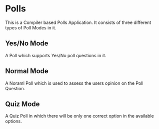 # Polls
This is a Compiler based Polls Application. It consists of three different types of Poll Modes in it.
## Yes/No Mode
  A Poll which supports Yes/No poll questions in it.
## Normal Mode
  A Noraml Poll which is used to assess the users opinion on the Poll Question.
## Quiz Mode
  A Quiz Poll in which there will be only one correct option in the available options.
 

